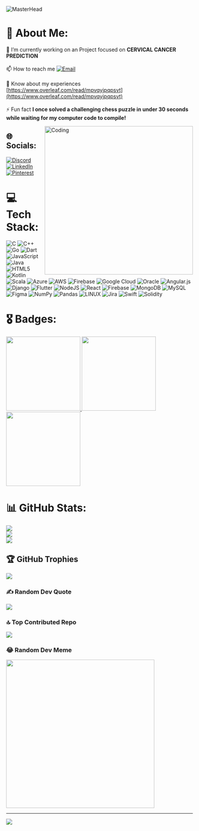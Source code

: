 ![MasterHead](https://1.bp.blogspot.com/-7A4WynwLsMw/XbBpCXG8fHI/AAAAAAAAMt4/uOa1bpLskYgrwGbllhSu2SDj_Mig8SXJQCLcBGAsYHQ/s1600/2000_600px.gif)



# 💫 About Me:
🔭 I’m currently working on an Project focused on __CERVICAL CANCER PREDICTION__ <br><br> 📫 How to reach me [![Email](https://img.shields.io/badge/avishkarpatil071@gmail.com-%23E60023.svg?logo=gmail&logoColor=white)](mailto:avishkarpatil071@gmail.com)
<br><br>📄 Know about my experiences [https://www.overleaf.com/read/mpvqyjpqpsvt](https://www.overleaf.com/read/mpvqyjpqpsvt)<br><br>⚡ Fun fact **I once solved a challenging chess puzzle in under 30 seconds while waiting for my computer code to compile!**

<img align="right" alt="Coding" width="400" src="https://cdn.dribbble.com/users/1162077/screenshots/3848914/programmer.gif">

## 🌐 Socials:
[![Discord](https://img.shields.io/badge/Discord-%237289DA.svg?logo=discord&logoColor=white)](https://discord.gg/XD6qc3NxMY) [![LinkedIn](https://img.shields.io/badge/LinkedIn-%230077B5.svg?logo=linkedin&logoColor=white)](https://linkedin.com/in/avishkar-patil-66b046213) [![Pinterest](https://img.shields.io/badge/Pinterest-%23E60023.svg?logo=Pinterest&logoColor=white)](https://pinterest.com/avishkarpatil071) 

# 💻 Tech Stack:
![C](https://img.shields.io/badge/c-%2300599C.svg?style=for-the-badge&logo=c&logoColor=white) ![C++](https://img.shields.io/badge/c++-%2300599C.svg?style=for-the-badge&logo=c%2B%2B&logoColor=white) ![Go](https://img.shields.io/badge/go-%2300ADD8.svg?style=for-the-badge&logo=go&logoColor=white) ![Dart](https://img.shields.io/badge/dart-%230175C2.svg?style=for-the-badge&logo=dart&logoColor=white) ![JavaScript](https://img.shields.io/badge/javascript-%23323330.svg?style=for-the-badge&logo=javascript&logoColor=%23F7DF1E) ![Java](https://img.shields.io/badge/java-%23ED8B00.svg?style=for-the-badge&logo=openjdk&logoColor=white) ![HTML5](https://img.shields.io/badge/html5-%23E34F26.svg?style=for-the-badge&logo=html5&logoColor=white) ![Kotlin](https://img.shields.io/badge/kotlin-%237F52FF.svg?style=for-the-badge&logo=kotlin&logoColor=white) ![Scala](https://img.shields.io/badge/scala-%23DC322F.svg?style=for-the-badge&logo=scala&logoColor=white) ![Azure](https://img.shields.io/badge/azure-%230072C6.svg?style=for-the-badge&logo=microsoftazure&logoColor=white) ![AWS](https://img.shields.io/badge/AWS-%23FF9900.svg?style=for-the-badge&logo=amazon-aws&logoColor=white) ![Firebase](https://img.shields.io/badge/firebase-%23039BE5.svg?style=for-the-badge&logo=firebase) ![Google Cloud](https://img.shields.io/badge/GoogleCloud-%234285F4.svg?style=for-the-badge&logo=google-cloud&logoColor=white) ![Oracle](https://img.shields.io/badge/Oracle-F80000?style=for-the-badge&logo=oracle&logoColor=white) ![Angular.js](https://img.shields.io/badge/angular.js-%23E23237.svg?style=for-the-badge&logo=angularjs&logoColor=white) ![Django](https://img.shields.io/badge/django-%23092E20.svg?style=for-the-badge&logo=django&logoColor=white) ![Flutter](https://img.shields.io/badge/Flutter-%2302569B.svg?style=for-the-badge&logo=Flutter&logoColor=white) ![NodeJS](https://img.shields.io/badge/node.js-6DA55F?style=for-the-badge&logo=node.js&logoColor=white) ![React](https://img.shields.io/badge/react-%2320232a.svg?style=for-the-badge&logo=react&logoColor=%2361DAFB) ![Firebase](https://img.shields.io/badge/Firebase-039BE5?style=for-the-badge&logo=Firebase&logoColor=white) ![MongoDB](https://img.shields.io/badge/MongoDB-%234ea94b.svg?style=for-the-badge&logo=mongodb&logoColor=white) ![MySQL](https://img.shields.io/badge/mysql-%2300000f.svg?style=for-the-badge&logo=mysql&logoColor=white) ![Figma](https://img.shields.io/badge/figma-%23F24E1E.svg?style=for-the-badge&logo=figma&logoColor=white) ![NumPy](https://img.shields.io/badge/numpy-%23013243.svg?style=for-the-badge&logo=numpy&logoColor=white) ![Pandas](https://img.shields.io/badge/pandas-%23150458.svg?style=for-the-badge&logo=pandas&logoColor=white) ![LINUX](https://img.shields.io/badge/Linux-FCC624?style=for-the-badge&logo=linux&logoColor=black) ![Jira](https://img.shields.io/badge/jira-%230A0FFF.svg?style=for-the-badge&logo=jira&logoColor=white) ![Swift](https://img.shields.io/badge/swift-F54A2A?style=for-the-badge&logo=swift&logoColor=white) ![Solidity](https://img.shields.io/badge/Solidity-%23363636.svg?style=for-the-badge&logo=solidity&logoColor=white)


# 🎖️ Badges:
<!-- Badges for additional technologies -->

<a href="https://www.credly.com/badges/484c40a8-83e1-475d-8e5c-3945f8f08b9b/linked_in_profile">
  <img src="https://images.credly.com/images/2bd50a52-e1d9-4fd1-857d-46e07544f3c0/image.png" width="200">
</a>

<a href="https://www.credly.com/badges/14d89871-9a4a-4bcb-90b0-7fdda30c4a20" target="_blank">
  <img src="https://k21academy.com/wp-content/uploads/2020/07/AI_Fundamentals-min.png" width="200">
</a>

<a href="https://www.credly.com/badges/f7d21a74-7a5d-486f-82e5-16557e70f97d" target="_blank">
  <img src="https://images.credly.com/images/2f7b0627-48a0-4894-8d46-3245bdfe0463/image.png" width="200">
</a>




# 📊 GitHub Stats:
![](https://github-readme-stats.vercel.app/api?username=Avishkar096&theme=dark&hide_border=false&include_all_commits=false&count_private=false)<br/>
![](https://github-readme-streak-stats.herokuapp.com/?user=Avishkar096&theme=dark&hide_border=false)<br/>
![](https://github-readme-stats.vercel.app/api/top-langs/?username=Avishkar096&theme=dark&hide_border=false&include_all_commits=false&count_private=false&layout=compact)

## 🏆 GitHub Trophies
![](https://github-profile-trophy.vercel.app/?username=Avishkar096&theme=radical&no-frame=false&no-bg=false&margin-w=4)

### ✍️ Random Dev Quote
![](https://quotes-github-readme.vercel.app/api?type=horizontal&theme=dark)

### 🔝 Top Contributed Repo
![](https://github-contributor-stats.vercel.app/api?username=Avishkar096&limit=5&theme=dark&combine_all_yearly_contributions=true)

### 😂 Random Dev Meme
<img src='https://randommeme-five.vercel.app/' style="height: 400px;"/>

---
[![](https://visitcount.itsvg.in/api?id=Avishkar096&icon=2&color=0)](https://visitcount.itsvg.in)

<!-- Proudly created with GPRM ( https://gprm.itsvg.in ) -->
